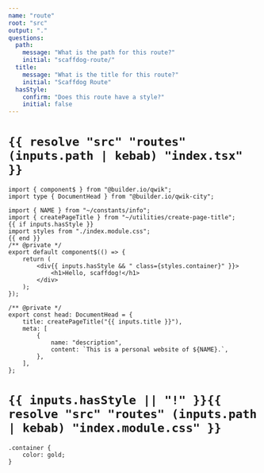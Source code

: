 ```yaml
---
name: "route"
root: "src"
output: "."
questions:
  path:
    message: "What is the path for this route?"
    initial: "scaffdog-route/"
  title:
    message: "What is the title for this route?"
    initial: "Scaffdog Route"
  hasStyle:
    confirm: "Does this route have a style?"
    initial: false
---
```


# `{{ resolve "src" "routes" (inputs.path | kebab) "index.tsx" }}`

```
import { component$ } from "@builder.io/qwik";
import type { DocumentHead } from "@builder.io/qwik-city";

import { NAME } from "~/constants/info";
import { createPageTitle } from "~/utilities/create-page-title";
{{ if inputs.hasStyle }}
import styles from "./index.module.css";
{{ end }}
/** @private */
export default component$(() => {
	return (
		<div{{ inputs.hasStyle && " class={styles.container}" }}>
			<h1>Hello, scaffdog!</h1>
		</div>
	);
});

/** @private */
export const head: DocumentHead = {
	title: createPageTitle("{{ inputs.title }}"),
	meta: [
		{
			name: "description",
			content: `This is a personal website of ${NAME}.`,
		},
	],
};

```

# `{{ inputs.hasStyle || "!" }}{{ resolve "src" "routes" (inputs.path | kebab) "index.module.css" }}`

```
.container {
	color: gold;
}

```
